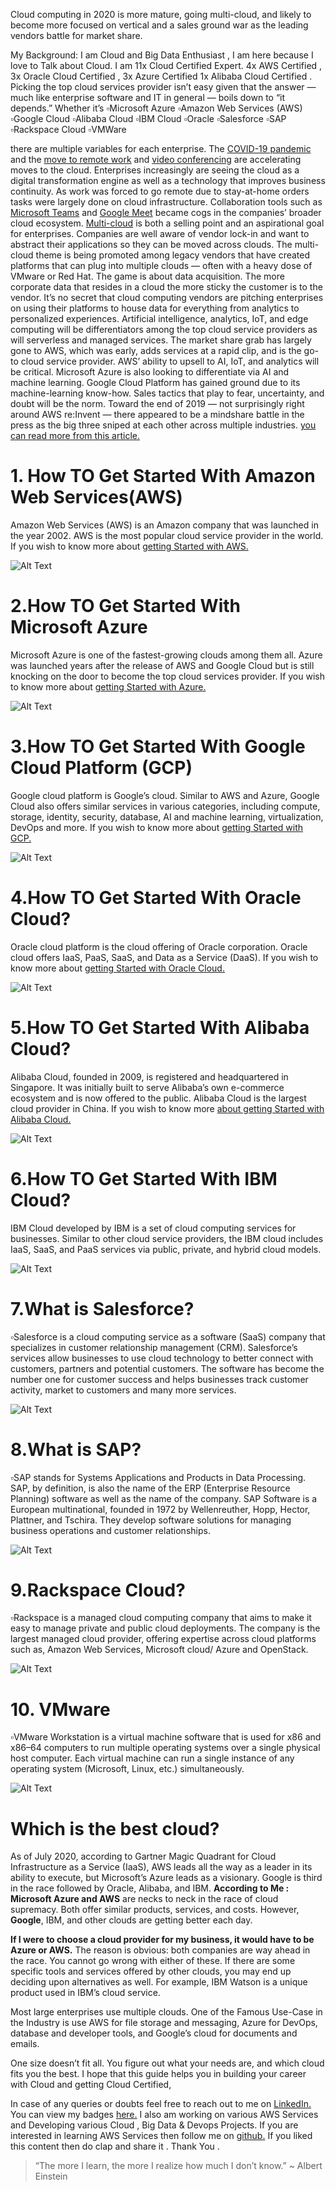 Cloud computing in 2020 is more mature, going multi-cloud, and likely to become more focused on vertical and a sales ground war as the leading vendors battle for market share.

My Background: I am Cloud and Big Data Enthusiast , I am here because I love to Talk about Cloud. I am 11x Cloud Certified Expert. 4x AWS Certified , 3x Oracle Cloud Certified , 3x Azure Certified 1x Alibaba Cloud Certified .
Picking the top cloud services provider isn’t easy given that the answer — much like enterprise software and IT in general — boils down to “it depends.”
Whether it’s
▫Microsoft Azure
▫Amazon Web Services (AWS)
▫Google Cloud
▫Alibaba Cloud
▫IBM Cloud
▫Oracle
▫Salesforce
▫SAP
▫Rackspace Cloud
▫VMWare

there are multiple variables for each enterprise.
The [COVID-19 pandemic](https://www.zdnet.com/topic/coronavirus-business-and-technology-in-a-pandemic/) and the [move to remote work](https://www.zdnet.com/topic/working-from-home-the-future-of-business-is-remote/) and [video conferencing](https://www.zdnet.com/article/best-video-conferencing-software-and-services-for-business/) are accelerating moves to the cloud. Enterprises increasingly are seeing the cloud as a digital transformation engine as well as a technology that improves business continuity. As work was forced to go remote due to stay-at-home orders tasks were largely done on cloud infrastructure. Collaboration tools such as [Microsoft Teams](https://www.zdnet.com/article/microsoft-teams-master-remote-work-with-these-expert-tips/) and [Google Meet](https://www.zdnet.com/article/google-meet-goes-free-as-it-guns-for-zoom-aims-to-fend-off-microsoft-teams/) became cogs in the companies’ broader cloud ecosystem.
[Multi-cloud](https://www.zdnet.com/topic/managing-the-multicloud/) is both a selling point and an aspirational goal for enterprises. Companies are well aware of vendor lock-in and want to abstract their applications so they can be moved across clouds. The multi-cloud theme is being promoted among legacy vendors that have created platforms that can plug into multiple clouds — often with a heavy dose of VMware or Red Hat.
The game is about data acquisition. The more corporate data that resides in a cloud the more sticky the customer is to the vendor. It’s no secret that cloud computing vendors are pitching enterprises on using their platforms to house data for everything from analytics to personalized experiences.
Artificial intelligence, analytics, IoT, and edge computing will be differentiators among the top cloud service providers as will serverless and managed services. The market share grab has largely gone to AWS, which was early, adds services at a rapid clip, and is the go-to cloud service provider. AWS’ ability to upsell to AI, IoT, and analytics will be critical. Microsoft Azure is also looking to differentiate via AI and machine learning. Google Cloud Platform has gained ground due to its machine-learning know-how.
Sales tactics that play to fear, uncertainty, and doubt will be the norm. Toward the end of 2019 — not surprisingly right around AWS re:Invent — there appeared to be a mindshare battle in the press as the big three sniped at each other across multiple industries.
[you can read more from this article.](https://www.zdnet.com/article/the-top-cloud-providers-of-2020-aws-microsoft-azure-google-cloud-hybrid-saas/)

# 1. How TO Get Started With Amazon Web Services(AWS)
Amazon Web Services (AWS) is an Amazon company that was launched in the year 2002. AWS is the most popular cloud service provider in the world.
If you wish to know more about [getting Started with AWS.](https://medium.com/@adit.modi24/my-journey-into-the-cloud-getting-aws-certified-717061395318)

![Alt Text](https://dev-to-uploads.s3.amazonaws.com/uploads/articles/czsoo64smbgih2owahb5.png)

# 2.How TO Get Started With Microsoft Azure
Microsoft Azure is one of the fastest-growing clouds among them all. Azure was launched years after the release of AWS and Google Cloud but is still knocking on the door to become the top cloud services provider.
If you wish to know more about [getting Started with Azure.](https://medium.com/@adit.modi24/how-to-get-microsoft-azure-certified-ede798792a5a)

![Alt Text](https://dev-to-uploads.s3.amazonaws.com/uploads/articles/lp6gg6xvh1f9m2ovsi48.png)
 
# 3.How TO Get Started With Google Cloud Platform (GCP)
Google cloud platform is Google’s cloud. Similar to AWS and Azure, Google Cloud also offers similar services in various categories, including compute, storage, identity, security, database, AI and machine learning, virtualization, DevOps and more.
If you wish to know more about [getting Started with GCP.](https://medium.com/@adit.modi24/getting-started-with-google-cloud-platform-a-beginners-guide-ecb77f8acdac)

![Alt Text](https://dev-to-uploads.s3.amazonaws.com/uploads/articles/ph0afqv7yccfcygqejkq.png)

# 4.How TO Get Started With Oracle Cloud?
Oracle cloud platform is the cloud offering of Oracle corporation. Oracle cloud offers IaaS, PaaS, SaaS, and Data as a Service (DaaS).
If you wish to know more about [getting Started with Oracle Cloud.](https://medium.com/@adit.modi24/how-to-get-oracle-cloud-infrastructure-oci-certified-4afc88226199)

![Alt Text](https://dev-to-uploads.s3.amazonaws.com/uploads/articles/ph0afqv7yccfcygqejkq.png)

# 5.How TO Get Started With Alibaba Cloud?
Alibaba Cloud, founded in 2009, is registered and headquartered in Singapore. It was initially built to serve Alibaba’s own e-commerce ecosystem and is now offered to the public. Alibaba Cloud is the largest cloud provider in China.
If you wish to know more [about getting Started with Alibaba Cloud.](https://medium.com/@adit.modi24/journey-into-alibaba-cloud-a-beginners-guide-b9b5ac08f481)

![Alt Text](https://dev-to-uploads.s3.amazonaws.com/uploads/articles/ph0afqv7yccfcygqejkq.png)

# 6.How TO Get Started With IBM Cloud?
IBM Cloud developed by IBM is a set of cloud computing services for businesses. Similar to other cloud service providers, the IBM cloud includes IaaS, SaaS, and PaaS services via public, private, and hybrid cloud models.

![Alt Text](https://dev-to-uploads.s3.amazonaws.com/uploads/articles/ph0afqv7yccfcygqejkq.png)

# 7.What is Salesforce?
▫Salesforce is a cloud computing service as a software (SaaS) company that specializes in customer relationship management (CRM). Salesforce’s services allow businesses to use cloud technology to better connect with customers, partners and potential customers. The software has become the number one for customer success and helps businesses track customer activity, market to customers and many more services.

![Alt Text](https://dev-to-uploads.s3.amazonaws.com/uploads/articles/ph0afqv7yccfcygqejkq.png)

# 8.What is SAP?
▫SAP stands for Systems Applications and Products in Data Processing. SAP, by definition, is also the name of the ERP (Enterprise Resource Planning) software as well as the name of the company. SAP Software is a European multinational, founded in 1972 by Wellenreuther, Hopp, Hector, Plattner, and Tschira. They develop software solutions for managing business operations and customer relationships.

![Alt Text](https://dev-to-uploads.s3.amazonaws.com/uploads/articles/ph0afqv7yccfcygqejkq.png)

# 9.Rackspace Cloud?
▫Rackspace is a managed cloud computing company that aims to make it easy to manage private and public cloud deployments. The company is the largest managed cloud provider, offering expertise across cloud platforms such as, Amazon Web Services, Microsoft cloud/ Azure and OpenStack.

![Alt Text](https://dev-to-uploads.s3.amazonaws.com/uploads/articles/5xi4zz2l2lfv9do8vflq.jpg)

# 10. VMware
▫VMware Workstation is a virtual machine software that is used for x86 and x86–64 computers to run multiple operating systems over a single physical host computer. Each virtual machine can run a single instance of any operating system (Microsoft, Linux, etc.) simultaneously.

![Alt Text](https://dev-to-uploads.s3.amazonaws.com/uploads/articles/r1as15bi7guck464e4g0.jpg)

# Which is the best cloud?

As of July 2020, according to Gartner Magic Quadrant for Cloud Infrastructure as a Service (IaaS), AWS leads all the way as a leader in its ability to execute, but Microsoft’s Azure leads as a visionary. Google is third in the race followed by Oracle, Alibaba, and IBM.
**According to Me : Microsoft Azure and AWS** are necks to neck in the race of cloud supremacy. Both offer similar products, services, and costs. However, **Google**, IBM, and other clouds are getting better each day.

**If I were to choose a cloud provider for my business, it would have to be Azure or AWS.** The reason is obvious: both companies are way ahead in the race. You cannot go wrong with either of these.
If there are some specific tools and services offered by other clouds, you may end up deciding upon alternatives as well. For example, IBM Watson is a unique product used in IBM’s cloud service.

Most large enterprises use multiple clouds. One of the Famous Use-Case in the Industry is use AWS for file storage and messaging, Azure for DevOps, database and developer tools, and Google’s cloud for documents and emails.

One size doesn’t fit all. You figure out what your needs are, and which cloud fits you the best.
I hope that this guide helps you in building your career with Cloud and getting Cloud Certified,

In case of any queries or doubts feel free to reach out to me on [LinkedIn.](https://www.linkedin.com/in/adit-modi-2a4362191/)
You can view my badges [here.](https://www.youracclaim.com/users/adit-modi/badges)
I also am working on various AWS Services and Developing various Cloud , Big Data & Devops Projects.
If you are interested in learning AWS Services then follow me on 
[github.](https://github.com/AditModi)
If you liked this content then do clap and share it . Thank You .
> “The more I learn, the more I realize how much I don’t know.” ~ Albert Einstein